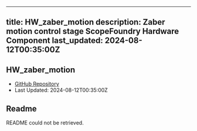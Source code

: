 
---
title: HW_zaber_motion
description: Zaber motion control stage ScopeFoundry Hardware Component
last_updated: 2024-08-12T00:35:00Z
---

## HW_zaber_motion

- [GitHub Repository](https://github.com/ScopeFoundry/HW_zaber_motion)
- Last Updated: 2024-08-12T00:35:00Z

## Readme

README could not be retrieved.

